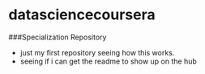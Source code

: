 datasciencecoursera
===================

###Specialization Repository
* just my first repository seeing how this works.
* seeing if i can get the readme to show up on the hub
